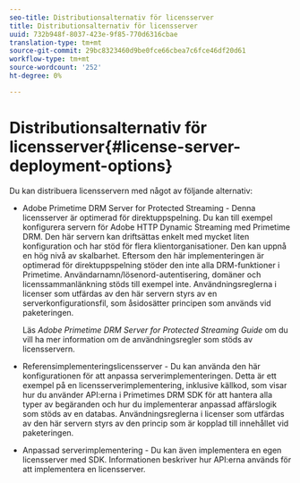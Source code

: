 ```yaml
---
seo-title: Distributionsalternativ för licensserver
title: Distributionsalternativ för licensserver
uuid: 732b948f-8037-423e-9f85-770d6316cbae
translation-type: tm+mt
source-git-commit: 29bc8323460d9be0fce66cbea7c6fce46df20d61
workflow-type: tm+mt
source-wordcount: '252'
ht-degree: 0%

---
```



# Distributionsalternativ för licensserver{#license-server-deployment-options}

Du kan distribuera licensservern med något av följande alternativ:

* Adobe Primetime DRM Server for Protected Streaming - Denna licensserver är optimerad för direktuppspelning. Du kan till exempel konfigurera servern för Adobe HTTP Dynamic Streaming med Primetime DRM. Den här servern kan driftsättas enkelt med mycket liten konfiguration och har stöd för flera klientorganisationer. Den kan uppnå en hög nivå av skalbarhet. Eftersom den här implementeringen är optimerad för direktuppspelning stöder den inte alla DRM-funktioner i Primetime. Användarnamn/lösenord-autentisering, domäner och licenssammanlänkning stöds till exempel inte. Användningsreglerna i licenser som utfärdas av den här servern styrs av en serverkonfigurationsfil, som åsidosätter principen som används vid paketeringen.

   Läs *Adobe Primetime DRM Server for Protected Streaming Guide* om du vill ha mer information om de användningsregler som stöds av licensservern.
* Referensimplementeringslicensserver - Du kan använda den här konfigurationen för att anpassa serverimplementeringen. Detta är ett exempel på en licensserverimplementering, inklusive källkod, som visar hur du använder API:erna i Primetimes DRM SDK för att hantera alla typer av begäranden och hur du implementerar anpassad affärslogik som stöds av en databas. Användningsreglerna i licenser som utfärdas av den här servern styrs av den princip som är kopplad till innehållet vid paketeringen.
* Anpassad serverimplementering - Du kan även implementera en egen licensserver med SDK. Informationen beskriver hur API:erna används för att implementera en licensserver.

